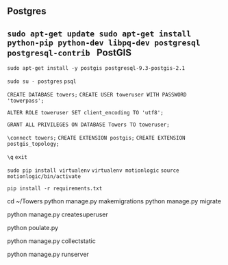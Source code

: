 Postgres
--------

`sudo apt-get update
sudo apt-get install python-pip python-dev libpq-dev postgresql postgresql-contrib
`
PostGIS
-------
`sudo apt-get install -y postgis postgresql-9.3-postgis-2.1`

`sudo su - postgres`
`psql`

`CREATE DATABASE towers;`
`CREATE USER toweruser WITH PASSWORD 'towerpass';`

`ALTER ROLE toweruser SET client_encoding TO 'utf8';`

`GRANT ALL PRIVILEGES ON DATABASE Towers TO toweruser;`

`\connect towers;`
`CREATE EXTENSION postgis;`
`CREATE EXTENSION postgis_topology;`

`\q`
`exit`

`sudo pip install virtualenv`
`virtualenv motionlogic`
`source motionlogic/bin/activate`

`pip install -r requirements.txt`


cd ~/Towers
python manage.py makemigrations
python manage.py migrate

python manage.py createsuperuser

python poulate.py

python manage.py collectstatic

python manage.py runserver

